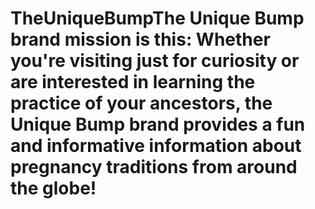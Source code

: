 # TheUniqueBumpThe Unique Bump brand mission is this: Whether you're visiting just for curiosity or are interested in learning the practice of your ancestors, the Unique Bump brand provides a fun and informative information about pregnancy traditions from around the globe!
